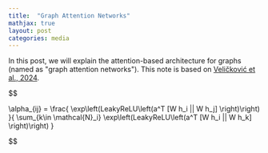```yaml
---
title:  "Graph Attention Networks"
mathjax: true
layout: post
categories: media
---
```


In this post, we will explain the attention-based architecture for graphs (named as "graph attention networks"). This note is based on [Veličković et al., 2024](https://arxiv.org/abs/1710.10903).

$$

\alpha_{ij} = \frac{ \exp\left(LeakyReLU\left(a^T \[W h_i || W h_j\] \right)\right) }{ \sum_{k\in \mathcal{N}_i} \exp\left(LeakyReLU\left(a^T \[W h_i || W h_k\] \right)\right) }

$$

